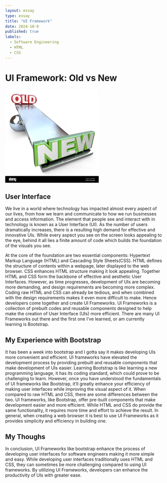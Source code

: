 ```yaml
---
layout: essay
type: essay
title: "UI Framework"
date: 2024-10-9
published: true
labels:
  - Software Engineering
  - HTML
  - CSS
---
```


<body>
  <h1>UI Framework: Old vs New</h1>
  <img src="../img/oldvsnewimage.jpg" width="300px" height="300px">
  <br>
  <h2>User Interface</h2>
  <p>
We live in a world where technology has impacted almost every aspect of our lives, from how we learn and communicate to how we run businesses and access information. The element that people see and interact with in technology is known as a User Interface (UI). As the number of users dramatically increases, there is a resulting high demand for effective and innovative UIs. While every aspect you see on the screen looks appealing to the eye, behind it all lies a finite amount of code which builds the foundation of the visuals you see. 
  </p>
  <p> 
At the core of the foundation are two essential components: Hypertext Markup Language (HTML) and Cascading Style Sheets(CSS). HTML defines the structure of contents within a webpage, later displayed to the web browser. CSS enhances HTML structure making it look appealing. Together HTML and CSS form the backbone of effective and aesthetic User Interfaces. However, as time progresses, development of UIs are becoming more demanding, and design requirements are becoming more complex. Coding raw HTML and CSS can already be tedious, and when combined with the design requirements makes it even more difficult to make. Hence developers come together and create UI Frameworks. UI Frameworks is a collection of prebuilt codes and reusable components designed to help make the creation of User Interface (UIs) more efficient. There are many UI Frameworks out there and the first one I’ve learned, or am currently learning is Bootstrap.
  </p>
  <h2>My Experience with Bootstrap</h2>
  <p>
It has been a week into bootstrap and I gotta say it makes developing UIs more convenient and efficient. UI frameworks have elevated the development process by providing prebuilt and reusable components that make development of UIs easier. Learning Bootstrap is like learning a new programming language, it has its coding standard, which could prove to be challenging to learn. However, once you have understood the fundamentals of UI frameworks like Bootstrap, it’ll greatly enhance your efficiency of making user interfaces while improving the visual aspect of it. When compared to raw HTML and CSS, there are some differences between the two. UI frameworks, like Bootstrap, offer pre-built components that make development easier and more efficient. While HTML and CSS do provide the same functionality, it requires more time and effort to achieve the result. In general, when creating a web browser it is best to use UI Frameworks as it provides simplicity and efficiency in building one. 
  </p>
  <h2>My Thoughs</h2>
  <p>
In conclusion, UI Frameworks like bootstrap enhance the process of developing user interfaces for software engineers making it more simple and easy. While developing user interfaces traditionally uses HTML and CSS, they can sometimes be more challenging compared to using UI frameworks. By utilizing UI Frameworks, developers can enhance the productivity of UIs with greater ease. 
  </p>
</body>
